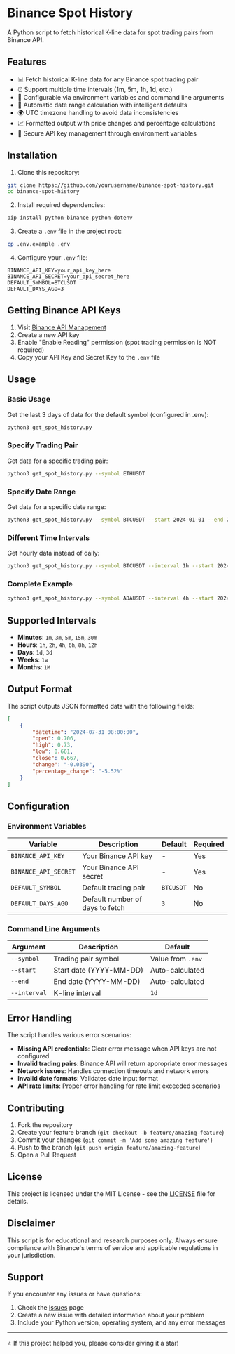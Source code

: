 # Binance Spot History

A Python script to fetch historical K-line data for spot trading pairs from Binance API.

## Features

- 📊 Fetch historical K-line data for any Binance spot trading pair
- ⏰ Support multiple time intervals (1m, 5m, 1h, 1d, etc.)
- 🔧 Configurable via environment variables and command line arguments
- 📅 Automatic date range calculation with intelligent defaults
- 🌍 UTC timezone handling to avoid data inconsistencies
- 📈 Formatted output with price changes and percentage calculations
- 🔐 Secure API key management through environment variables

## Installation

1. Clone this repository:
```bash
git clone https://github.com/yourusername/binance-spot-history.git
cd binance-spot-history
```

2. Install required dependencies:
```bash
pip install python-binance python-dotenv
```

3. Create a `.env` file in the project root:
```bash
cp .env.example .env
```

4. Configure your `.env` file:
```env
BINANCE_API_KEY=your_api_key_here
BINANCE_API_SECRET=your_api_secret_here
DEFAULT_SYMBOL=BTCUSDT
DEFAULT_DAYS_AGO=3
```

## Getting Binance API Keys

1. Visit [Binance API Management](https://www.binance.com/en/my/settings/api-management)
2. Create a new API key
3. Enable "Enable Reading" permission (spot trading permission is NOT required)
4. Copy your API Key and Secret Key to the `.env` file

## Usage

### Basic Usage

Get the last 3 days of data for the default symbol (configured in .env):
```bash
python3 get_spot_history.py
```

### Specify Trading Pair

Get data for a specific trading pair:
```bash
python3 get_spot_history.py --symbol ETHUSDT
```

### Specify Date Range

Get data for a specific date range:
```bash
python3 get_spot_history.py --symbol BTCUSDT --start 2024-01-01 --end 2024-01-31
```

### Different Time Intervals

Get hourly data instead of daily:
```bash
python3 get_spot_history.py --symbol BTCUSDT --interval 1h --start 2024-01-01 --end 2024-01-02
```

### Complete Example

```bash
python3 get_spot_history.py --symbol ADAUSDT --interval 4h --start 2024-07-01 --end 2024-07-31
```

## Supported Intervals

- **Minutes**: `1m`, `3m`, `5m`, `15m`, `30m`
- **Hours**: `1h`, `2h`, `4h`, `6h`, `8h`, `12h`
- **Days**: `1d`, `3d`
- **Weeks**: `1w`
- **Months**: `1M`

## Output Format

The script outputs JSON formatted data with the following fields:

```json
[
    {
        "datetime": "2024-07-31 08:00:00",
        "open": 0.706,
        "high": 0.73,
        "low": 0.661,
        "close": 0.667,
        "change": "-0.0390",
        "percentage_change": "-5.52%"
    }
]
```

## Configuration

### Environment Variables

| Variable | Description | Default | Required |
|----------|-------------|---------|----------|
| `BINANCE_API_KEY` | Your Binance API key | - | Yes |
| `BINANCE_API_SECRET` | Your Binance API secret | - | Yes |
| `DEFAULT_SYMBOL` | Default trading pair | `BTCUSDT` | No |
| `DEFAULT_DAYS_AGO` | Default number of days to fetch | `3` | No |

### Command Line Arguments

| Argument | Description | Default |
|----------|-------------|---------|
| `--symbol` | Trading pair symbol | Value from `.env` |
| `--start` | Start date (YYYY-MM-DD) | Auto-calculated |
| `--end` | End date (YYYY-MM-DD) | Auto-calculated |
| `--interval` | K-line interval | `1d` |

## Error Handling

The script handles various error scenarios:

- **Missing API credentials**: Clear error message when API keys are not configured
- **Invalid trading pairs**: Binance API will return appropriate error messages
- **Network issues**: Handles connection timeouts and network errors
- **Invalid date formats**: Validates date input format
- **API rate limits**: Proper error handling for rate limit exceeded scenarios

## Contributing

1. Fork the repository
2. Create your feature branch (`git checkout -b feature/amazing-feature`)
3. Commit your changes (`git commit -m 'Add some amazing feature'`)
4. Push to the branch (`git push origin feature/amazing-feature`)
5. Open a Pull Request

## License

This project is licensed under the MIT License - see the [LICENSE](LICENSE) file for details.

## Disclaimer

This script is for educational and research purposes only. Always ensure compliance with Binance's terms of service and applicable regulations in your jurisdiction.

## Support

If you encounter any issues or have questions:

1. Check the [Issues](https://github.com/yourusername/binance-spot-history/issues) page
2. Create a new issue with detailed information about your problem
3. Include your Python version, operating system, and any error messages

---

⭐ If this project helped you, please consider giving it a star!
